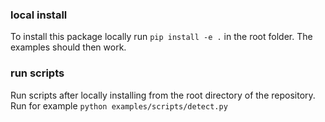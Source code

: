 ### local install
To install this package locally run `pip install -e .` in the root folder. The examples should then work.
### run scripts
Run scripts after locally installing from the root directory of the repository. Run for example `python examples/scripts/detect.py`
